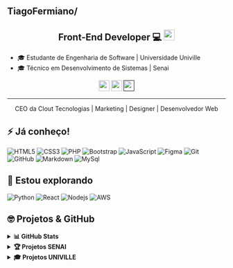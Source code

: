 ## TiagoFermiano/
<h2 align="center">Front-End Developer 💻 <img src="https://media.giphy.com/media/hvRJCLFzcasrR4ia7z/giphy.gif" width="25"></h2>


- 🎓 Estudante de Engenharia de Software | Universidade Univille
- 🎓 Técnico em Desenvolvimento de Sistemas | Senai


<p align="center">
  <a href="mailto:tiagomachadofermiano@gmail.com" target="_blank"><img height="25" src = "https://img.shields.io/badge/gmail-c14438?&style=for-the-badge&logo=gmail&logoColor=white"></a> <a href="https://www.linkedin.com/in/tiago-fermiano/" target="_blank"><img height="25" src = "https://img.shields.io/badge/-LinkedIn-0e76a8?style=for-the-badge&logo=Linkedin&logoColor=white"></a> <a href="" target="_blank"><img height="25" src = "https://img.shields.io/badge/Discord-7289DA?style=for-the-badge&logo=discord&logoColor=white"></a>
 
 
</p>

----

<p align="center">CEO da Clout Tecnologias | Marketing | Designer | Desenvolvedor Web</p>

## ⚡ Já conheço!

![HTML5](https://img.shields.io/badge/-HTML5-E34F26?style=flat-square&logo=html5&logoColor=white)
![CSS3](https://img.shields.io/badge/-CSS3-1572B6?style=flat-square&logo=css3)
![PHP](https://img.shields.io/badge/PHP-777BB4?style=flat-square&logo=php&logoColor=white)
![Bootstrap](https://img.shields.io/badge/-Bootstrap-7952B3?style=flat-square&logo=bootstrap&logoColor=white)
![JavaScript](https://img.shields.io/badge/-JavaScript-F7DF1E?style=flat-square&logo=javascript&logoColor=black)
![Figma](https://img.shields.io/badge/-Figma-F24E1E?style=flat-square&logo=figma&logoColor=white)
![Git](https://img.shields.io/badge/-Git-black?style=flat-square&logo=git)
![GitHub](https://img.shields.io/badge/-GitHub-181717?style=flat-square&logo=github)
![Markdown](https://img.shields.io/badge/Markdown-000000?style=flat-square&logo=markdown&logoColor=white)
![MySql](https://img.shields.io/badge/MySQL-005C84?style=flat-square&logo=mysql&logoColor=white)


## 🤔 Estou explorando

![Python](https://img.shields.io/badge/Python-14354C?style=flat-square&logo=python&logoColor=white)
![React](https://img.shields.io/badge/-React-61DAFB?style=flat-square&logo=react&logoColor=black)
![Nodejs](https://img.shields.io/badge/-Nodejs-339933?style=flat-square&logo=Node.js&logoColor=white)
![AWS](https://img.shields.io/badge/Amazon_AWS-232F3E?style=flat-square&logo=amazon-aws&logoColor=white)



## 🤓 Projetos & GitHub

<details>
  <summary><b>📊 GitHub Stats</b></summary>
  <br />
  <img height="180em" src="https://github-readme-stats.vercel.app/api?username=tiagofermiano&bg_color=0D1117&title_color=f9826c&text_color=fdfdfd&icon_color=f9826c&show_icons=true&hide_border=true&&count_private=true&include_all_commits=true" />
  &nbsp;&nbsp;&nbsp;
  <img height="180em" src="https://github-readme-stats.vercel.app/api/top-langs/?username=tiagofermiano&bg_color=0D1117&title_color=f9826c&text_color=fdfdfd&show_icons=true&hide_border=true&layout=compact" />
</details>

<details>
  <summary><b>🏆 Projetos SENAI</b></summary>
<H3> Veja o resultado clicando nas imagens!</H3> </p>
  <p align="center">
  <a href="https://recout.vercel.app/pages/index.html" target="_blank">
    <img height="50" src="https://i.pinimg.com/originals/d1/fb/3b/d1fb3bf49bccfcb4cec16b81dd689054.png" />
    </a>

  </p>
</details>

<details>
  <summary><b>🎓 Projetos UNIVILLE</b></summary>
<H3> Ainda não fizemos nenhum projeto!</H3> </p>
  <p align="center">
 

  </p>
</details>

<div align="center">
